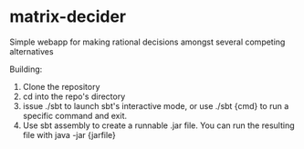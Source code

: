 matrix-decider
==============

Simple webapp for making rational decisions amongst several competing alternatives

Building:

1. Clone the repository
2. cd into the repo's directory
3. issue ./sbt to launch sbt's interactive mode, or use ./sbt {cmd} to run a specific command and exit.
4. Use sbt assembly to create a runnable .jar file. You can run the resulting file with java -jar {jarfile}
